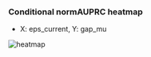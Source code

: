 ### Conditional normAUPRC heatmap

- X: eps_current, Y: gap_mu

![heatmap](/home/elicer/project_0814_2/results/20250818-112128/holdout/conditional_heatmap_eps_current_vs_gap_mu.png)
